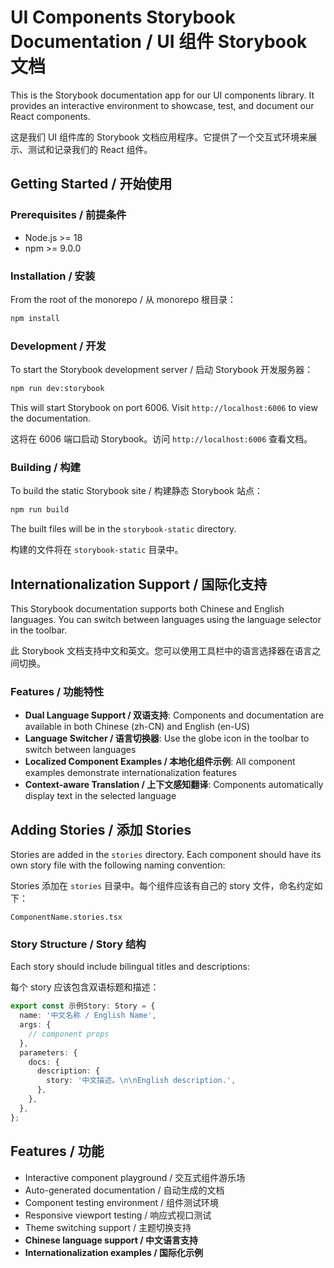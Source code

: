 # UI Components Storybook Documentation / UI 组件 Storybook 文档

This is the Storybook documentation app for our UI components library. It provides an interactive environment to showcase, test, and document our React components.

这是我们 UI 组件库的 Storybook 文档应用程序。它提供了一个交互式环境来展示、测试和记录我们的 React 组件。

## Getting Started / 开始使用

### Prerequisites / 前提条件

- Node.js >= 18
- npm >= 9.0.0

### Installation / 安装

From the root of the monorepo / 从 monorepo 根目录：

```bash
npm install
```

### Development / 开发

To start the Storybook development server / 启动 Storybook 开发服务器：

```bash
npm run dev:storybook
```

This will start Storybook on port 6006. Visit `http://localhost:6006` to view the documentation.

这将在 6006 端口启动 Storybook。访问 `http://localhost:6006` 查看文档。

### Building / 构建

To build the static Storybook site / 构建静态 Storybook 站点：

```bash
npm run build
```

The built files will be in the `storybook-static` directory.

构建的文件将在 `storybook-static` 目录中。

## Internationalization Support / 国际化支持

This Storybook documentation supports both Chinese and English languages. You can switch between languages using the language selector in the toolbar.

此 Storybook 文档支持中文和英文。您可以使用工具栏中的语言选择器在语言之间切换。

### Features / 功能特性

- **Dual Language Support / 双语支持**: Components and documentation are available in both Chinese (zh-CN) and English (en-US)
- **Language Switcher / 语言切换器**: Use the globe icon in the toolbar to switch between languages
- **Localized Component Examples / 本地化组件示例**: All component examples demonstrate internationalization features
- **Context-aware Translation / 上下文感知翻译**: Components automatically display text in the selected language

## Adding Stories / 添加 Stories

Stories are added in the `stories` directory. Each component should have its own story file with the following naming convention:

Stories 添加在 `stories` 目录中。每个组件应该有自己的 story 文件，命名约定如下：

```
ComponentName.stories.tsx
```

### Story Structure / Story 结构

Each story should include bilingual titles and descriptions:

每个 story 应该包含双语标题和描述：

```typescript
export const 示例Story: Story = {
  name: '中文名称 / English Name',
  args: {
    // component props
  },
  parameters: {
    docs: {
      description: {
        story: '中文描述。\n\nEnglish description.',
      },
    },
  },
};
```

## Features / 功能

- Interactive component playground / 交互式组件游乐场
- Auto-generated documentation / 自动生成的文档
- Component testing environment / 组件测试环境
- Responsive viewport testing / 响应式视口测试
- Theme switching support / 主题切换支持
- **Chinese language support / 中文语言支持**
- **Internationalization examples / 国际化示例** 